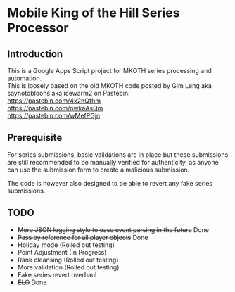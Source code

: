 # Mobile King of the Hill Series Processor
## Introduction
This is a Google Apps Script project for MKOTH series processing and automation.  
This is loosely based on the old MKOTH code posted by Gim Leng aka saynotobloons aka icewarm2 on Pastebin:  
https://pastebin.com/4x2nQfhm  
https://pastebin.com/nwkaAsQm  
https://pastebin.com/wMefPGjn

## Prerequisite
For series submissions, basic validations are in place but these submissions are still recommended to be manually verified for authenticity, as anyone can use the submission form to create a malicious submission.

The code is however also designed to be able to revert any fake series submissions.

## TODO
- ~~More JSON logging style to ease event parsing in the future~~ Done
- ~~Pass by reference for all player objects~~ Done
- Holiday mode (Rolled out testing)
- Point Adjustment (In Progress)
- Rank cleansing (Rolled out testing)
- More validation (Rolled out testing)
- Fake series revert overhaul
- ~~ELO~~ Done

